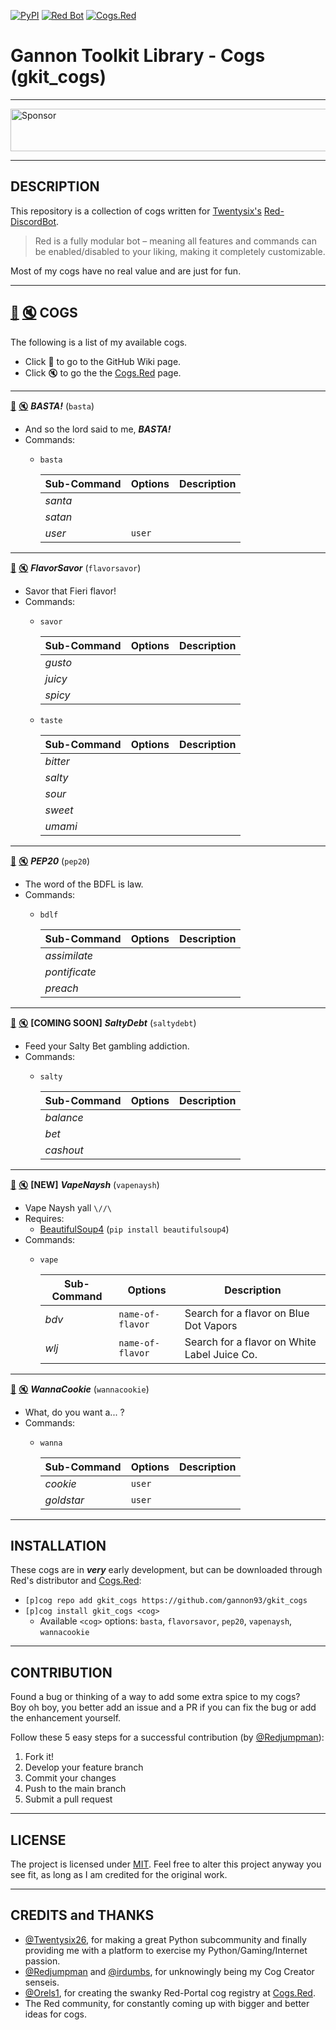 [![PyPI](https://img.shields.io/badge/Python-3.5-blue.svg)](https://www.python.org/downloads/) 
[![Red Bot](https://img.shields.io/badge/Red-V2-red.svg)](https://github.com/Twentysix26/Red-DiscordBot)
[![Cogs.Red](https://img.shields.io/badge/Cogs.Red-gkit__cogs-red.svg)](https://cogs.red/cogs/gannon93/gkit_cogs/)

# Gannon Toolkit Library - Cogs (gkit_cogs)

---

<a target='_blank' rel='nofollow' href='https://app.codesponsor.io/link/raiq3oRu2yGcVNAnbBGftY8G/gannon93/gkit_cogs'>
  <img alt='Sponsor' width='888' height='68' src='https://app.codesponsor.io/embed/raiq3oRu2yGcVNAnbBGftY8G/gannon93/gkit_cogs.svg' />
</a>

---

## DESCRIPTION

This repository is a collection of cogs written for [Twentysix's](https://github.com/Twentysix26) [Red-DiscordBot](https://github.com/Cog-Creators/Red-DiscordBot).  

> Red is a fully modular bot – meaning all features and commands can be enabled/disabled to your liking, making it completely customizable.

Most of my cogs have no real value and are just for fun.  

---

## [:book:](https://github.com/gannon93/gkit_cogs/wiki/Cogs) [:mute:](https://cogs.red/cogs/gannon93/gkit_cogs/) COGS

The following is a list of my available cogs.  

  - Click :book: to go to the GitHub Wiki page.
  - Click :mute: to go the the [Cogs.Red](https://cogs.red) page.

---

[:book:](https://github.com/gannon93/gkit_cogs/wiki/BASTA!) [:mute:](https://cogs.red/cogs/gannon93/gkit_cogs/basta/) _**BASTA!**_ (`basta`)
  - And so the lord said to me, _**BASTA!**_
  - Commands:
    - `basta`

      | Sub-Command | Options | Description |
      | ----------- | ------- | ----------- |
      | _santa_ | | |
      | _satan_ | | |
      | _user_ | `user` | |

---

[:book:](https://github.com/gannon93/gkit_cogs/wiki/FlavorSavor) [:mute:](https://cogs.red/cogs/gannon93/gkit_cogs/flavorsavor/) _**FlavorSavor**_ (`flavorsavor`)
  - Savor that Fieri flavor!
  - Commands:
    - `savor`

      | Sub-Command | Options | Description |
      | ----------- | ------- | ----------- |
      | _gusto_ | | |
      | _juicy_ | | |
      | _spicy_ | | |

    - `taste`

      | Sub-Command | Options | Description |
      | ----------- | ------- | ----------- |
      | _bitter_ | | |
      | _salty_ | | |
      | _sour_ | | |
      | _sweet_ | | |
      | _umami_ | | |

---

[:book:](https://github.com/gannon93/gkit_cogs/wiki/PEP20) [:mute:](https://cogs.red/cogs/gannon93/gkit_cogs/pep20/) _**PEP20**_ (`pep20`)
  - The word of the BDFL is law.
  - Commands:
    - `bdlf`

      | Sub-Command | Options | Description |
      | ----------- | ------- | ----------- |
      | _assimilate_ | | |
      | _pontificate_ | | |
      | _preach_ | | |

---

[:book:](https://github.com/gannon93/gkit_cogs/wiki/SaltyDebt) [:mute:](https://cogs.red/cogs/gannon93/gkit_cogs/saltydebt/) **[COMING SOON]** _**SaltyDebt**_ (`saltydebt`)
  - Feed your Salty Bet gambling addiction.
  - Commands:
    - `salty`

      | Sub-Command | Options | Description |
      | ----------- | ------- | ----------- |
      | _balance_ | | |
      | _bet_ | | |
      | _cashout_ | | |

---

[:book:](https://github.com/gannon93/gkit_cogs/wiki/VapeNaysh) [:mute:](https://cogs.red/cogs/gannon93/gkit_cogs/vapenaysh/) **[NEW]** _**VapeNaysh**_ (`vapenaysh`)
  - Vape Naysh yall `\//\`
  - Requires:
    - [BeautifulSoup4](https://pypi.python.org/pypi/beautifulsoup4) (`pip install beautifulsoup4`)
  - Commands:
    - `vape`

      | Sub-Command | Options | Description |
      | ----------- | ------- | ----------- |
      | _bdv_ | `name-of-flavor`| Search for a flavor on Blue Dot Vapors |
      | _wlj_ | `name-of-flavor`| Search for a flavor on White Label Juice Co. |

---

[:book:](https://github.com/gannon93/gkit_cogs/wiki/WannaCookie) [:mute:](https://cogs.red/cogs/gannon93/gkit_cogs/wannacookie/) _**WannaCookie**_ (`wannacookie`)
  - What, do you want a... ?
  - Commands:
    - `wanna`

      | Sub-Command | Options | Description |
      | ----------- | ------- | ----------- |
      | _cookie_ | `user` | |
      | _goldstar_ | `user` | |

---

## INSTALLATION

These cogs are in _**very**_ early development, but can be downloaded through Red's distributor and [Cogs.Red](https://cogs.red/cogs/gannon93/gkit_cogs/):  

  - `[p]cog repo add gkit_cogs https://github.com/gannon93/gkit_cogs`
  - `[p]cog install gkit_cogs <cog>`
    - Available `<cog>` options: `basta`, `flavorsavor`, `pep20`, `vapenaysh`, `wannacookie`

---

## CONTRIBUTION

Found a bug or thinking of a way to add some extra spice to my cogs?  
Boy oh boy, you better add an issue and a PR if you can fix the bug or add the enhancement yourself.  

Follow these 5 easy steps for a successful contribution (by [@Redjumpman](https://github.com/Redjumpman)):

  1. Fork it!
  2. Develop your feature branch
  3. Commit your changes
  4. Push to the main branch
  5. Submit a pull request

---

## LICENSE

The project is licensed under [MIT](https://github.com/gannon93/gkit_cogs/blob/master/LICENSE). Feel free to alter this project anyway you see fit, as long as I am credited for the original work.

---

## CREDITS and THANKS

  - [@Twentysix26](https://github.com/Twentysix26), for making a great Python subcommunity and finally providing me with a platform to exercise my Python/Gaming/Internet passion. 
  - [@Redjumpman](https://github.com/Redjumpman) and [@irdumbs](https://github.com/irdumbs), for unknowingly being my Cog Creator senseis. 
  - [@Orels1](https://github.com/orels1), for creating the swanky Red-Portal cog registry at [Cogs.Red](http://cogs.red).
  - The Red community, for constantly coming up with bigger and better ideas for cogs.
